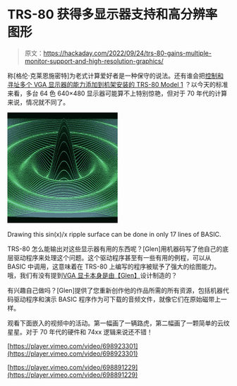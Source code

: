 # TRS-80 获得多显示器支持和高分辨率图形

> 原文：<https://hackaday.com/2022/09/24/trs-80-gains-multiple-monitor-support-and-high-resolution-graphics/>

称[格伦·克莱恩施密特]为老式计算爱好者是一种保守的说法。还有谁会把[控制和寻址多个 VGA 显示器的能力添加到机架安装的 TRS-80 Model 1](https://www.glensstuff.com/trs80vga/trs80vga.htm) ？以今天的标准来看，多台 64 色 640×480 显示器可能算不上特别惊艳，但对于 70 年代的计算来说，情况就不同了。

[![](img/ca79bb3723e439d21f4e856e187844f3.png)](https://hackaday.com/wp-content/uploads/2022/09/ripple_surface.jpg)

Drawing this sin(x)/x ripple surface can be done in only 17 lines of BASIC.

TRS-80 怎么能输出对这些显示器有用的东西呢？[Glen]用机器码写了他自己的底层驱动程序来处理这个问题。这个驱动程序甚至有一些有用的例程，可以从 BASIC 中调用，这意味着在 TRS-80 上编写的程序被赋予了强大的绘图能力。哦，我们有没有提到[VGA 显卡本身是由【Glen】](https://hackaday.com/2021/04/30/vga-graphics-card-in-74xx-logic/)设计制造的？

有兴趣自己做吗？[Glen]提供了您重新创作他的作品所需的所有资源，包括机器代码驱动程序和演示 BASIC 程序作为可下载的音频文件，就像它们在原始磁带上一样。

观看下面嵌入的视频中的活动。第一幅画了一辆路虎，第二幅画了一颗简单的云纹星星。对于 70 年代的硬件和 74xx 逻辑来说还不错！

[https://player.vimeo.com/video/698923301](https://player.vimeo.com/video/698923301)

[https://player.vimeo.com/video/698891229](https://player.vimeo.com/video/698891229)